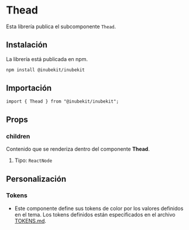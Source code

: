 # Thead

Esta librería publica el subcomponente `Thead`.

## Instalación

La librería está publicada en npm.

```bash
npm install @inubekit/inubekit
```

## Importación

```tsx
import { Thead } from "@inubekit/inubekit";
```

## Props

### children

Contenido que se renderiza dentro del componente **Thead**.

1. Tipo: `ReactNode`

## Personalización

### Tokens

- Este componente define sus tokens de color por los valores definidos en el tema. Los tokens definidos están especificados en el archivo [TOKENS.md](../TOKENS.md).
